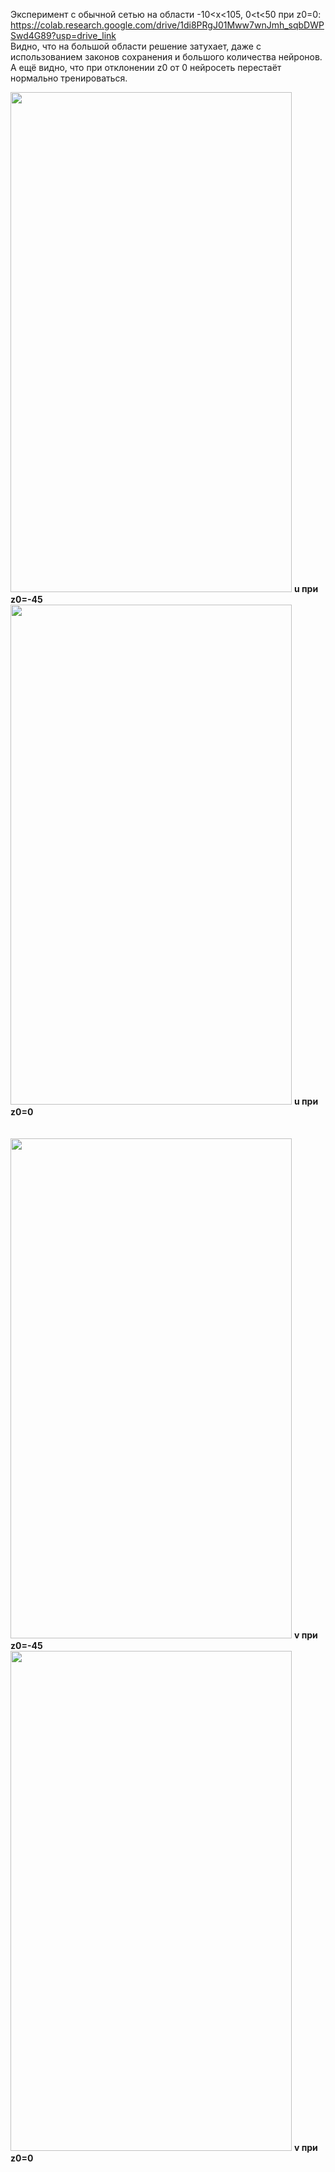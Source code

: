 Эксперимент с обычной сетью на области -10<x<105, 0<t<50 при z0=0: https://colab.research.google.com/drive/1di8PRgJ01Mww7wnJmh_sqbDWPSwd4G89?usp=drive_link  
Видно, что на большой области решение затухает, даже с использованием законов сохранения и большого количества нейронов. А ещё видно, что при отклонении z0 от 0 нейросеть перестаёт нормально тренироваться.

<img src="https://github.com/mikhakuv/PINNs/blob/main/pictures/exp1_results_u_0.PNG" width="450" height="800"> <b>u при z0=-45</b>
<img src="https://github.com/mikhakuv/PINNs/blob/main/pictures/exp1_results_u_1.PNG" width="450" height="800"> <b>u при z0=0</b>
\
\
\
<img src="https://github.com/mikhakuv/PINNs/blob/main/pictures/exp1_results_v_0.PNG" width="450" height="800"> <b>v при z0=-45</b>
<img src="https://github.com/mikhakuv/PINNs/blob/main/pictures/exp1_results_v_1.PNG" width="450" height="800"> <b>v при z0=0</b>
